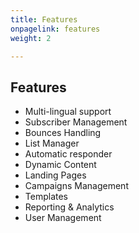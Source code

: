 ```yaml
---
title: Features
onpagelink: features
weight: 2

---
```


Features
--------

- Multi-lingual support
- Subscriber Management
- Bounces Handling
- List Manager
- Automatic responder
- Dynamic Content
- Landing Pages
- Campaigns Management
- Templates
- Reporting &amp; Analytics
- User Management
 